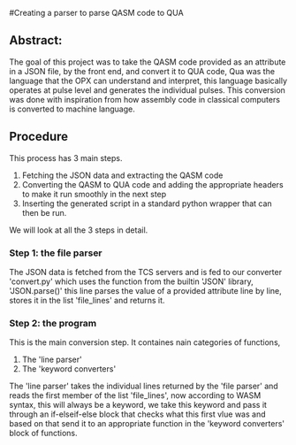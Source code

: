#Creating a parser to parse QASM code to QUA

## Abstract:
The goal of this project was to take the QASM code provided as an attribute in a JSON file, by the front end, and convert it to QUA code, Qua was the language that the OPX can understand and interpret, this language basically operates at pulse level and generates the individual pulses. This conversion was done with inspiration from how assembly code in classical computers is converted to machine language.  

## Procedure
This process has 3 main steps.
 1. Fetching the JSON data and extracting the QASM code
 2. Converting the QASM to QUA code and adding the appropriate headers to make it run smoothly in the next step
 3. Inserting the generated script in a standard python wrapper that can then be run.

We will look at all the 3 steps in detail.

### Step 1: the file parser
The JSON data is fetched from the TCS servers and is fed to our converter 'convert.py' which uses the function from the builtin 'JSON' library, 'JSON.parse()' this line parses the value of a provided attribute line by line, stores it in the list 'file_lines' and returns it.

### Step 2: the program
This is the main conversion step. It containes nain categories of functions, 

 1. The 'line parser'
 2. The 'keyword converters'

The 'line parser' takes the individual lines returned by the 'file parser' and reads the first member of the list 'file_lines', now according to WASM syntax, this will always be a keyword, we take this keyword and pass it through an if-elseif-else block that checks what this first vlue was and based on that send it to an appropriate function in the 'keyword converters' block of functions.
